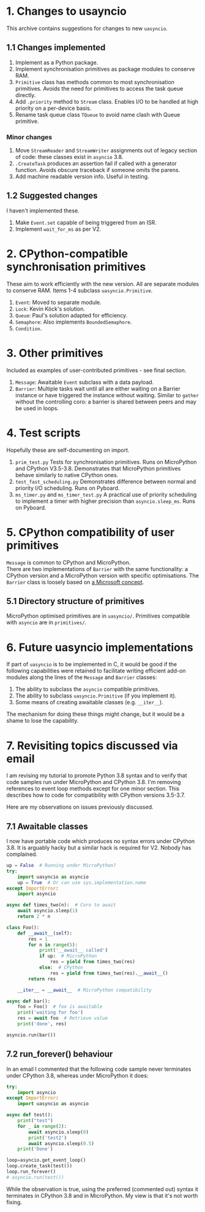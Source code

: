 # 1. Changes to usayncio

This archive contains suggestions for changes to new `uasyncio`.

## 1.1 Changes implemented

 1. Implement as a Python package.
 2. Implement synchronisation primitives as package modules to conserve RAM.
 3. `Primitive` class has methods common to most synchronisation primitives.
 Avoids the need for primitives to access the task queue directly.
 4. Add `.priority` method to `Stream` class. Enables I/O to be handled at high
 priority on a per-device basis.
 5. Rename task queue class `TQueue` to avoid name clash with Queue primitive.

### Minor changes

 1. Move `StreamReader` and `StreamWriter` assignments out of legacy section of
 code: these classes exist in `asyncio` 3.8.
 2. `.CreateTask` produces an assertion fail if called with a generator function.
 Avoids obscure traceback if someone omits the parens.
 3. Add machine readable version info. Useful in testing.

## 1.2 Suggested changes

I haven't implemented these.

 1. Make `Event.set` capable of being triggered from an ISR.
 2. Implement `wait_for_ms` as per V2.

# 2. CPython-compatible synchronisation primitives

These aim to work efficiently with the new version. All are separate modules to
conserve RAM. Items 1-4 subclass `uasyncio.Primitive`.

 1. `Event`: Moved to separate module.
 2. `Lock`: Kevin Köck's solution.
 3. `Queue`: Paul's solution adapted for efficiency.
 4. `Semaphore`: Also implements `BoundedSemaphore`.
 5. `Condition`.

# 3. Other primitives

Included as examples of user-contributed primitives - see final section.

 1. `Message`: Awaitable `Event` subclass with a data payload.
 2. `Barrier`: Multiple tasks wait until all are either waiting on a Barrier
 instance or have triggered the instance without waiting. Similar to  `gather`
 without the controlling coro: a barrier is shared between peers and may be
 used in loops.

# 4. Test scripts

Hopefully these are self-documenting on import.

 1. `prim_test.py` Tests for synchronisation primitives. Runs on MicroPython and
 CPython V3.5-3.8. Demonstrates that MicroPython primitives behave similarly to
 native CPython ones.
 2. `test_fast_scheduling.py` Demonstrates difference between normal and priority
 I/O scheduling. Runs on Pyboard.
 3. `ms_timer.py` and `ms_timer_test.py` A practical use of priority scheduling to
 implement a timer with higher precision than `asyncio.sleep_ms`. Runs on Pyboard.

# 5. CPython compatibility of user primitives

`Message` is common to CPython and MicroPython.  
There are two implementations of `Barrier` with the same functionality: a CPython
version and a MicroPython version with specific optimisations. The `Barrier` class
is loosely based on
[a Microsoft concept](https://docs.microsoft.com/en-us/windows/win32/sync/synchronization-barriers).

## 5.1 Directory structure of primitives

MicroPython optimised primitives are in `uasyncio/`. Primitives compatible with
`asyncio` are in `primitives/`.

# 6. Future uasyncio implementations

If part of `uasyncio` is to be implemented in C, it would be good if the following
capabilities were retained to facilitate writing efficient add-on modules along the
lines of the `Message` and `Barrier` classes:
 1. The ability to subclass the `asyncio` compatible primitives.
 2. The ability to subclass `uasyncio.Primitive` (if you implement it).
 3. Some means of creating awaitable classes (e.g. `__iter__`).

The mechanism for doing these things might change, but it would be a shame to lose
the capability.

# 7. Revisiting topics discussed via email

I am revising my tutorial to promote Python 3.8 syntax and to verify that code
samples run under MicroPython and CPython 3.8. I'm removing references to event
loop methods except for one minor section. This describes how to code for
compatibility with CPython versions 3.5-3.7.

Here are my observations on issues previously discussed.

## 7.1 Awaitable classes

I now have portable code which produces no syntax errors under CPython 3.8. It
is arguably hacky but a similar hack is required for V2. Nobody has complained.
```python
up = False  # Running under MicroPython?
try:
    import uasyncio as asyncio
    up = True  # Or can use sys.implementation.name
except ImportError:
    import asyncio

async def times_two(n):  # Coro to await
    await asyncio.sleep(1)
    return 2 * n

class Foo():
    def __await__(self):
        res = 1
        for n in range(5):
            print('__await__ called')
            if up:  # MicroPython
                res = yield from times_two(res)
            else:  # CPython
                res = yield from times_two(res).__await__()
        return res

    __iter__ = __await__  # MicroPython compatibility

async def bar():
    foo = Foo()  # foo is awaitable
    print('waiting for foo')
    res = await foo  # Retrieve value
    print('done', res)

asyncio.run(bar())
```

## 7.2 run_forever() behaviour

In an email I commented that the following code sample never terminates under
CPython 3.8, whereas under MicroPython it does:
```python
try:
    import asyncio
except ImportError:
    import uasyncio as asyncio

async def test():
    print("test")
    for _ in range(2):
        await asyncio.sleep(0)
        print('test2')
        await asyncio.sleep(0.5)
    print('Done')

loop=asyncio.get_event_loop()
loop.create_task(test())
loop.run_forever()
# asyncio.run(test())
```
While the observation is true, using the preferred (commented out) syntax it
terminates in CPython 3.8 and in MicroPython. My view is that it's not worth
fixing.
